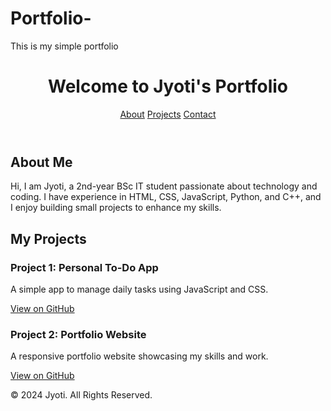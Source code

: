 # Portfolio-
This is my simple portfolio 

<!DOCTYPE html>
<html lang="en">
<head>
  <meta charset="UTF-8">
  <meta name="viewport" content="width=device-width, initial-scale=1.0">
  <title>My Portfolio</title>
  <link rel="stylesheet" href="style.css">
</head>
<header>
  <h1>Welcome to Jyoti's Portfolio</h1>
  <nav>
    <a href="#about">About</a>
    <a href="#projects">Projects</a>
    <a href="#contact">Contact</a>
  </nav>
</header>
<section id="about">
  <h2>About Me</h2>
  <p>
    Hi, I am Jyoti, a 2nd-year BSc IT student passionate about technology and coding. 
    I have experience in HTML, CSS, JavaScript, Python, and C++, and I enjoy building 
    small projects to enhance my skills.
  </p>
</section>
  <section id="projects">
  <h2>My Projects</h2>
  <div class="project">
    <h3>Project 1: Personal To-Do App</h3>
    <p>A simple app to manage daily tasks using JavaScript and CSS.</p>
    <a href="https://github.com/YourGithubUsername/todo-app" target="_blank">View on GitHub</a>
  </div>
  <div class="project">
    <h3>Project 2: Portfolio Website</h3>
    <p>A responsive portfolio website showcasing my skills and work.</p>
    <a href="https://github.com/YourGithubUsername/portfolio" target="_blank">View on GitHub</a>
  </div>
  </section>
  <footer>
  <p>&copy; 2024 Jyoti. All Rights Reserved.</p>
  </footer>

